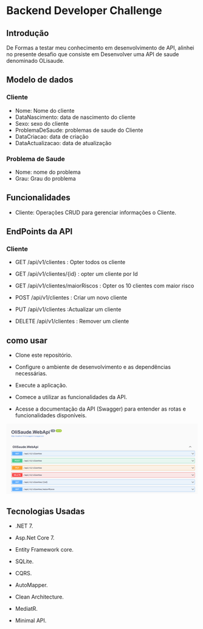 # Backend Developer Challenge

## Introdução

De Formas a testar meu conhecimento em desenvolvimento de API, alinhei no presente desafio que consiste em Desenvolver uma API de saude denominado OLisaude.

## Modelo de dados

### Cliente

- Nome: Nome do cliente
- DataNascimento: data de nascimento do cliente
- Sexo: sexo do cliente
- ProblemaDeSaude: problemas de saude do Cliente
- DataCriacao: data de criação
- DataActualizacao: data de atualização

### Problema de Saude

- Nome: nome do problema
- Grau: Grau do problema

## Funcionalidades

- Cliente: Operações CRUD para gerenciar informações o Cliente.

## EndPoints da API

### Cliente

- GET /api/v1/clientes : Opter todos os cliente

* GET /api/v1/clientes/{id} : opter um cliente por Id

* GET /api/v1/clientes/maiorRiscos : Opter os 10 clientes com maior risco

* POST /api/v1/clientes : Criar um novo cliente

* PUT /api/v1/clientes :Actualizar um cliente

* DELETE /api/v1/clientes : Remover um cliente

## como usar

- Clone este repositório.

- Configure o ambiente de desenvolvimento e as dependências necessárias.

- Execute a aplicação.

- Comece a utilizar as funcionalidades da API.

* Acesse a documentação da API (Swagger) para entender as rotas e funcionalidades disponíveis.

![Alt text](image.png)

## Tecnologias Usadas

- .NET 7.

- Asp.Net Core 7.

- Entity Framework core.

- SQLite.

- CQRS.

- AutoMapper.

- Clean Architecture.

* MediatR.

* Minimal API.
